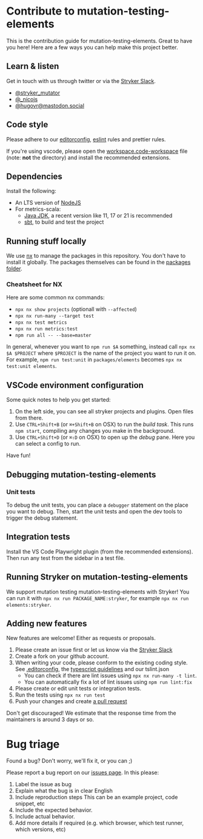 # Contribute to mutation-testing-elements

This is the contribution guide for mutation-testing-elements. Great to have you here! Here are a few ways you can help make this project better.

## Learn & listen

Get in touch with us through twitter or via the [Stryker Slack](https://join.slack.com/t/stryker-mutator/shared_invite/enQtOTUyMTYyNTg1NDQ0LTU4ODNmZDlmN2I3MmEyMTVhYjZlYmJkOThlNTY3NTM1M2QxYmM5YTM3ODQxYmJjY2YyYzllM2RkMmM1NjNjZjM).

- [@stryker_mutator](https://twitter.com/stryker_mutator)
- [@\_nicojs](https://twitter.com/_nicojs)
- [@hugovr@mastodon.social](https://mastodon.social/@hugovr)

## Code style

Please adhere to our [editorconfig](https://editorconfig.org), [eslint](https://eslint.org/) rules and prettier rules.

If you're using vscode, please open the [workspace.code-workspace](./workspace.code-workspace) file (note: **not** the directory) and install the recommended extensions.

## Dependencies

Install the following:

- An LTS version of [NodeJS](https://nodejs.org/)
- For metrics-scala:
  - [Java JDK](https://openjdk.java.net/), a recent version like 11, 17 or 21 is recommended
  - [sbt](https://www.scala-sbt.org/), to build and test the project

## Running stuff locally

We use [nx](https://nx.dev/) to manage the packages in this repository. You don't have to install it globally. The packages themselves can be found in the [packages folder](./packages/).

### Cheatsheet for NX

Here are some common nx commands:

- `npx nx show projects` (optionall with `--affected`)
- `npx nx run-many --target test`
- `npx nx test metrics`
- `npx nx run metrics:test`
- `npm run all -- --base=master`

In general, whenever you want to `npm run $A` something, instead call `npx nx $A $PROJECT` where `$PROJECT` is the name of the project you want to run it on. For example, `npm run test:unit` in `packages/elements` becomes `npx nx test:unit elements`.

## VSCode environment configuration

Some quick notes to help you get started:

1. On the left side, you can see all stryker projects and plugins. Open files from there.
1. Use `CTRL+Shift+B` (or `⌘+Shift+B` on OSX) to run the _build task_. This runs `npm start`, compiling any changes you make in the background.
1. Use `CTRL+Shift+D` (or `⌘⇧D` on OSX) to open up the _debug_ pane. Here you can select a config to run.

Have fun!

## Debugging mutation-testing-elements

### Unit tests

To debug the unit tests, you can place a `debugger` statement on the place you want to debug. Then, start the unit tests and open the dev tools to trigger the debug statement.

## Integration tests

Install the VS Code Playwright plugin (from the recommended extensions). Then run any test from the sidebar in a test file.

## Running Stryker on mutation-testing-elements

We support mutation testing mutation-testing-elements with Stryker! You can run it with `npx nx run PACKAGE_NAME:stryker`, for example `npx nx run elements:stryker`.

## Adding new features

New features are welcome! Either as requests or proposals.

1. Please create an issue first or let us know via the [Stryker Slack](https://join.slack.com/t/stryker-mutator/shared_invite/enQtOTUyMTYyNTg1NDQ0LTU4ODNmZDlmN2I3MmEyMTVhYjZlYmJkOThlNTY3NTM1M2QxYmM5YTM3ODQxYmJjY2YyYzllM2RkMmM1NjNjZjM)
1. Create a fork on your github account.
1. When writing your code, please conform to the existing coding style.
   See [.editorconfig](https://github.com/stryker-mutator/stryker-js/blob/master/.editorconfig), the [typescript guidelines](https://github.com/Microsoft/TypeScript/wiki/Coding-guidelines) and our tslint.json
   - You can check if there are lint issues using `npx nx run-many -t lint`.
   - You can automatically fix a lot of lint issues using `npm run lint:fix`
1. Please create or edit unit tests or integration tests.
1. Run the tests using `npx nx run test`
1. Push your changes and create [a pull request](https://github.com/stryker-mutator/mutation-testing-elements/compare)

Don't get discouraged! We estimate that the response time from the
maintainers is around 3 days or so.

# Bug triage

Found a bug? Don't worry, we'll fix it, or you can ;)

Please report a bug report on our [issues page](https://github.com/stryker-mutator/mutation-testing-elements/issues). In this please:

1. Label the issue as bug
2. Explain what the bug is in clear English
3. Include reproduction steps
   This can be an example project, code snippet, etc
4. Include the expected behavior.
5. Include actual behavior.
6. Add more details if required (e.g. which browser, which test runner, which versions, etc)
